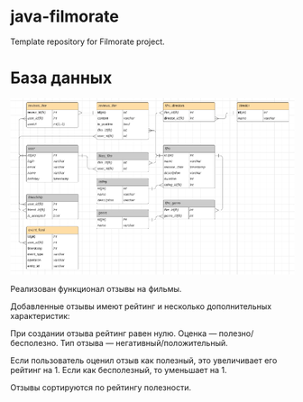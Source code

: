 # java-filmorate

Template repository for Filmorate project.

# База данных

![Базза данных для проекта](media/img.png)

Реализован функционал отзывы на фильмы. 

Добавленные отзывы имеют рейтинг и несколько дополнительных характеристик:

При создании отзыва рейтинг равен нулю.
Оценка — полезно/бесполезно.
Тип отзыва — негативный/положительный.

Если пользователь оценил отзыв как полезный, это увеличивает его рейтинг на 1. Если как бесполезный, то уменьшает на 1.

Отзывы сортируются по рейтингу полезности.
